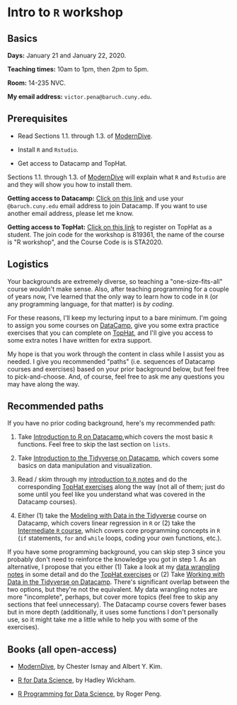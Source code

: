 # Intro to `R` workshop

## Basics

**Days:** January 21 and January 22, 2020. 

**Teaching times:** 10am to 1pm, then 2pm to 5pm. 

**Room:** 14-235 NVC. 

**My email address:** `victor.pena@baruch.cuny.edu`. 

## Prerequisites

* Read Sections 1.1. through 1.3. of [ModernDive](http://moderndive.com).

* Install `R` and `Rstudio`.

* Get access to Datacamp and TopHat.

Sections 1.1. through 1.3. of [ModernDive](http://moderndive.com) will explain what `R` and `Rstudio` are and they will show you how to install them. 

**Getting access to Datacamp:**  [Click on this link](https://www.datacamp.com/groups/shared_links/927d5587f2230ed904196a426e960624ab38eb26) and use your `@baruch.cuny.edu` email address to join Datacamp. If you want to use another email address, please let me know.

**Getting access to TopHat:** [Click on this link](https://app.tophat.com/register/student/) to register on TopHat as a student. The join code for the workshop is 819361, the name of the course is "R workshop", and the Course Code is is STA2020. 

## Logistics

Your backgrounds are extremely diverse, so teaching a "one-size-fits-all" course wouldn't make sense. Also, after teaching programming for a couple of years now, I've learned that the only way to learn how to code in `R` (or any programming language, for that matter) is *by coding*. 

For these reasons, I'll keep my lecturing input to a bare minimum. I'm going to assign you some courses on [DataCamp](http://www.datacamp.com), give you some extra practice exercises that you can complete on [TopHat](http://www.tophat.com), and I'll give you access to some extra notes I have written for extra support.

My hope is that you work through the content in class while I assist you as needed. I give you recommended "paths" (i.e. sequences of Datacamp courses and exercises) based on your prior background below, but feel free to pick-and-choose. And, of course, feel free to ask me any questions you may have along the way. 

## Recommended paths

If you have no prior coding background, here's my recommended path:

1. Take [Introduction to R on Datacamp](https://www.datacamp.com/courses/free-introduction-to-r),which covers the most basic `R` functions. Feel free to skip the last section on `lists`.  

2. Take [Introduction to the Tidyverse on Datacamp](https://www.datacamp.com/courses/introduction-to-the-tidyverse), which covers some basics on data manipulation and visualization.

3. Read / skim through my [introduction to `R` notes](https://vicpena.github.io/sta9750/introR.pdf) and do the corresponding [TopHat exercises](https://app.tophat.com/e/819361) along the way (not all of them; just do some until you feel like you understand what was covered in the Datacamp courses).

4. Either (1) take the [Modeling with Data in the Tidyverse](https://www.datacamp.com/courses/modeling-with-data-in-the-tidyverse) course on Datacamp, which covers linear regression in `R` or (2) take the [Intermediate `R` course](https://www.datacamp.com/courses/intermediate-r), which covers core programming concepts in `R` (`if` statements, `for` and `while` loops, coding your own functions, etc.). 

If you have some programming background, you can skip step 3 since you probably don't need to reinforce the knowledge you got in step 1. As an alternative, I propose that you either (1) Take a look at my [data wrangling notes](https://vicpena.github.io/sta9750/wrangle1.pdf) in some detail and do the [TopHat exercises](https://app.tophat.com/e/819361) or (2) Take  [Working with Data in the Tidyverse on Datacamp](https://www.datacamp.com/courses/working-with-data-in-the-tidyverse). There's significant overlap between the two options, but they're not the equivalent. My data wrangling notes are more "incomplete", perhaps, but cover more topics (feel free to skip any sections that feel unnecessary). The Datacamp course covers fewer bases but in more depth (additionally, it uses some functions I don't personally use, so it might take me a little while to help you with some of the exercises). 

## Books (all open-access)

* [ModernDive](http://www.moderndive.com), by Chester Ismay and Albert Y. Kim.

* [R for Data Science](https://r4ds.had.co.nz/), by Hadley Wickham.

* [R Programming for Data Science](https://bookdown.org/rdpeng/rprogdatascience/), by Roger Peng. 

